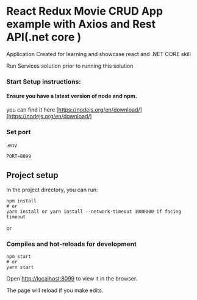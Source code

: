 # React Redux Movie CRUD App example with Axios and Rest API(.net core )

Application Created for learning and showcase react and .NET CORE skill 

Run Services solution prior to running this solution

### Start Setup instructions:

#### Ensure you have a latest version of node and npm.

you can find it here [https://nodejs.org/en/download/](https://nodejs.org/en/download/)





### Set port
.env
```
PORT=8099
```

## Project setup

In the project directory, you can run:

```
npm install
# or
yarn install or yarn install --network-timeout 1000000 if facing timeout
```

or

### Compiles and hot-reloads for development

```
npm start
# or
yarn start
```

Open [http://localhost:8099](http://localhost:8099) to view it in the browser.

The page will reload if you make edits.

